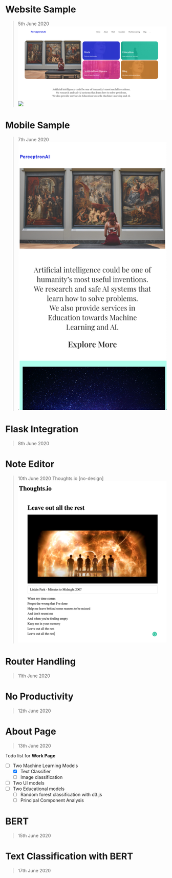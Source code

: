 # Website Sample

>5th June 2020
![](Sample.png)
![](features.png)

# Mobile Sample

>7th June 2020
![](Mobile.png)

# Flask Integration
>8th June 2020

# Note Editor 
>10th June 2020
Thoughts.io [no-design]
![](thoughts.png)

# Router Handling
>11th June 2020


# No Productivity
>12th June 2020

# About Page 
>13th June 2020

Todo list for **Work Page**
- [ ] Two Machine Learning Models
  - [x] Text Classifier 
  - [ ] Image classification
- [ ] Two UI models
- [ ] Two Educational models
  - [ ] Random forest classification with d3.js
  - [ ] Principal Component Analysis

# BERT
>15th June 2020

# Text Classification with BERT
>17th June 2020
